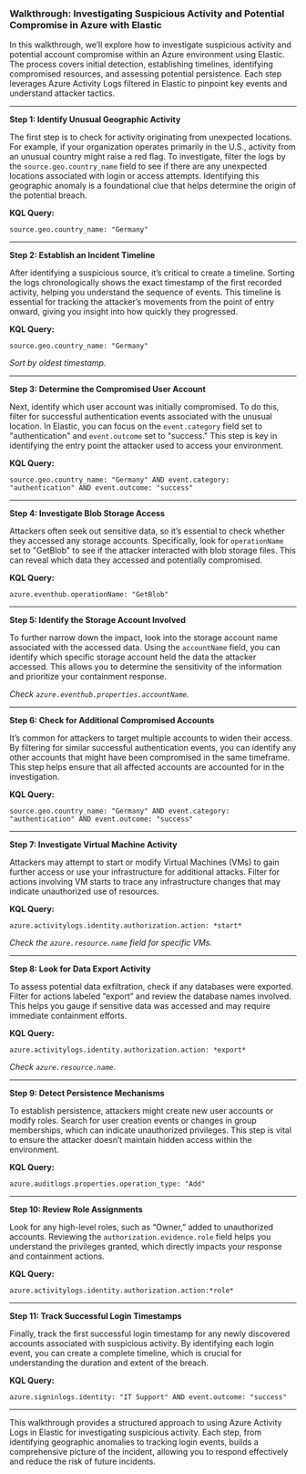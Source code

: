 ### Walkthrough: Investigating Suspicious Activity and Potential Compromise in Azure with Elastic

In this walkthrough, we’ll explore how to investigate suspicious activity and potential account compromise within an Azure environment using Elastic. The process covers initial detection, establishing timelines, identifying compromised resources, and assessing potential persistence. Each step leverages Azure Activity Logs filtered in Elastic to pinpoint key events and understand attacker tactics.

---

**Step 1: Identify Unusual Geographic Activity**

The first step is to check for activity originating from unexpected locations. For example, if your organization operates primarily in the U.S., activity from an unusual country might raise a red flag. To investigate, filter the logs by the `source.geo.country_name` field to see if there are any unexpected locations associated with login or access attempts. Identifying this geographic anomaly is a foundational clue that helps determine the origin of the potential breach.

**KQL Query:**
```KQL
source.geo.country_name: "Germany"
```

---

**Step 2: Establish an Incident Timeline**

After identifying a suspicious source, it’s critical to create a timeline. Sorting the logs chronologically shows the exact timestamp of the first recorded activity, helping you understand the sequence of events. This timeline is essential for tracking the attacker’s movements from the point of entry onward, giving you insight into how quickly they progressed.

**KQL Query:**
```KQL
source.geo.country_name: "Germany"
```
*Sort by oldest timestamp.*

---

**Step 3: Determine the Compromised User Account**

Next, identify which user account was initially compromised. To do this, filter for successful authentication events associated with the unusual location. In Elastic, you can focus on the `event.category` field set to "authentication" and `event.outcome` set to "success." This step is key in identifying the entry point the attacker used to access your environment.

**KQL Query:**
```KQL
source.geo.country_name: "Germany" AND event.category: "authentication" AND event.outcome: "success"
```

---

**Step 4: Investigate Blob Storage Access**

Attackers often seek out sensitive data, so it’s essential to check whether they accessed any storage accounts. Specifically, look for `operationName` set to "GetBlob" to see if the attacker interacted with blob storage files. This can reveal which data they accessed and potentially compromised.

**KQL Query:**
```KQL
azure.eventhub.operationName: "GetBlob"
```

---

**Step 5: Identify the Storage Account Involved**

To further narrow down the impact, look into the storage account name associated with the accessed data. Using the `accountName` field, you can identify which specific storage account held the data the attacker accessed. This allows you to determine the sensitivity of the information and prioritize your containment response.

*Check `azure.eventhub.properties.accountName`.*

---

**Step 6: Check for Additional Compromised Accounts**

It’s common for attackers to target multiple accounts to widen their access. By filtering for similar successful authentication events, you can identify any other accounts that might have been compromised in the same timeframe. This step helps ensure that all affected accounts are accounted for in the investigation.

**KQL Query:**
```KQL
source.geo.country_name: "Germany" AND event.category: "authentication" AND event.outcome: "success"
```

---

**Step 7: Investigate Virtual Machine Activity**

Attackers may attempt to start or modify Virtual Machines (VMs) to gain further access or use your infrastructure for additional attacks. Filter for actions involving VM starts to trace any infrastructure changes that may indicate unauthorized use of resources.

**KQL Query:**
```KQL
azure.activitylogs.identity.authorization.action: *start*
```
*Check the `azure.resource.name` field for specific VMs.*

---

**Step 8: Look for Data Export Activity**

To assess potential data exfiltration, check if any databases were exported. Filter for actions labeled “export” and review the database names involved. This helps you gauge if sensitive data was accessed and may require immediate containment efforts.

**KQL Query:**
```KQL
azure.activitylogs.identity.authorization.action: *export*
```
*Check `azure.resource.name`.*

---

**Step 9: Detect Persistence Mechanisms**

To establish persistence, attackers might create new user accounts or modify roles. Search for user creation events or changes in group memberships, which can indicate unauthorized privileges. This step is vital to ensure the attacker doesn’t maintain hidden access within the environment.

**KQL Query:**
```KQL
azure.auditlogs.properties.operation_type: "Add"
```

---

**Step 10: Review Role Assignments**

Look for any high-level roles, such as “Owner,” added to unauthorized accounts. Reviewing the `authorization.evidence.role` field helps you understand the privileges granted, which directly impacts your response and containment actions.

**KQL Query:**
```KQL
azure.activitylogs.identity.authorization.action:*role*
```

---

**Step 11: Track Successful Login Timestamps**

Finally, track the first successful login timestamp for any newly discovered accounts associated with suspicious activity. By identifying each login event, you can create a complete timeline, which is crucial for understanding the duration and extent of the breach.

**KQL Query:**
```KQL
azure.signinlogs.identity: "IT Support" AND event.outcome: "success"
```

---

This walkthrough provides a structured approach to using Azure Activity Logs in Elastic for investigating suspicious activity. Each step, from identifying geographic anomalies to tracking login events, builds a comprehensive picture of the incident, allowing you to respond effectively and reduce the risk of future incidents.
